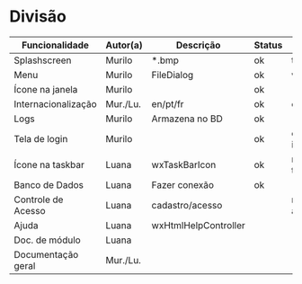 ﻿Divisão
=======

| Funcionalidade      | Autor(a) | Descrição            | Status | Extras           |
|---------------------|----------|----------------------|--------|------------------|
| Splashscreen        | Murilo   | *.bmp                | ok     | tempo            |
| Menu                | Murilo   | FileDialog           | ok     | wxFontDialog     |
| Ícone na janela     |	Murilo   |                      | ok     |                  |
| Internacionalização | Mur./Lu. | en/pt/fr             | ok     | es               |
| Logs                | Murilo   | Armazena no BD       | ok     |                  |
| Tela de login       | Murilo   |                      | ok     | escolher idioma  |
| Ícone na taskbar    | Luana    | wxTaskBarIcon        | ok     | minimizar tela   |
| Banco de Dados      | Luana    | Fazer conexão        | ok     |                  |
| Controle de Acesso  | Luana    | cadastro/acesso      |        | níveis de acesso |
| Ajuda               | Luana    | wxHtmlHelpController |        |                  |
| Doc. de módulo      | Luana    |                      |        |                  |
| Documentação geral  | Mur./Lu. |                      |        |                  |
